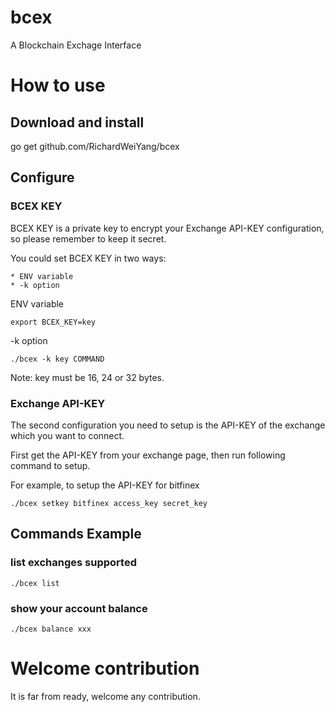 # bcex

A Blockchain Exchage Interface

# How to use

## Download and install

go get github.com/RichardWeiYang/bcex

## Configure

### BCEX KEY

BCEX KEY is a private key to encrypt your Exchange API-KEY configuration, so please remember to keep it secret.

You could set BCEX KEY in two ways:

    * ENV variable
    * -k option

ENV variable

```
export BCEX_KEY=key
```

-k option

```
./bcex -k key COMMAND
```

Note: key must be 16, 24 or 32 bytes.

### Exchange API-KEY

The second configuration you need to setup is the API-KEY of the exchange which you want to connect. 

First get the API-KEY from your exchange page, then run following command to setup.

For example, to setup the API-KEY for bitfinex

```
./bcex setkey bitfinex access_key secret_key
```

## Commands Example

### list exchanges supported

```
./bcex list
```


### show your account balance

```
./bcex balance xxx
```


# Welcome contribution

It is far from ready, welcome any contribution.
